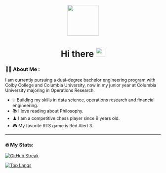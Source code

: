 
<!--
**zirangu/zirangu** is a ✨ _special_ ✨ repository because its `README.md` (this file) appears on your GitHub profile.

Here are some ideas to get you started:

- 🔭 I’m currently working on ...
- 🌱 I’m currently learning ...
- 👯 I’m looking to collaborate on ...
- 🤔 I’m looking for help with ...
- 💬 Ask me about ...
- 📫 How to reach me: ...
- 😄 Pronouns: ...
- ⚡ Fun fact: ...
-->


<div id="header" align="center">
  <img src="https://media.giphy.com/media/zPbnEgxsPJOJSD3qfr/giphy.gif" width="100"/>
  
<h1>
  Hi there
  <img src="https://media.giphy.com/media/hvRJCLFzcasrR4ia7z/giphy.gif" width="30px"/>
</h1>
</div>




### :man_technologist: About Me :

I am currently pursuing a dual-degree bachelor engineering program with Colby College and Columbia University, now in my junior year at Columbia University majoring in Operations Research.

- :bulb: Building my skills in data science, operations research and financial engineering.
- :books: I love reading about Philosophy.
- :chess_pawn: I am a competitive chess player since 9 years old.
- :video_game: My favorite RTS game is Red Alert 3.

---

### :fire: My Stats:

[![GitHub Streak](http://github-readme-streak-stats.herokuapp.com?user=zirangu&theme=dark&background=000000)](https://git.io/streak-stats)


[![Top Langs](https://github-readme-stats.vercel.app/api/top-langs/?username=zirangu&layout=compact&theme=vision-friendly-dark)](https://github.com/zirangu/github-readme-stats)

